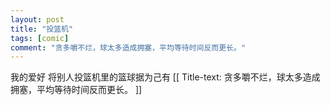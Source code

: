 ```yaml
---
layout: post
title: "投篮机"
tags: [comic]
comment: "贪多嚼不烂，球太多造成拥塞，平均等待时间反而更长。"
---
```

我的爱好
将别人投篮机里的篮球据为己有
[[ Title-text: 贪多嚼不烂，球太多造成拥塞，平均等待时间反而更长。 ]]